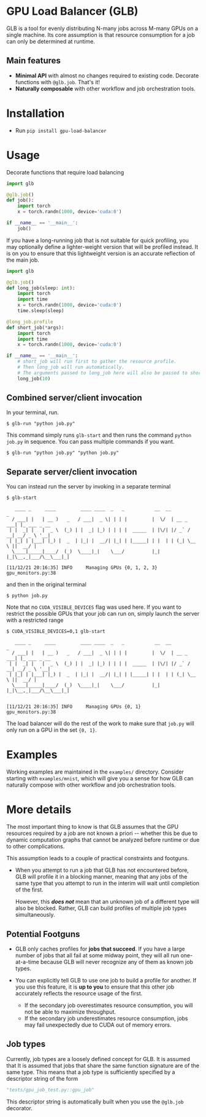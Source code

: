 # GPU Load Balancer (GLB)

GLB is a tool for evenly distributing N-many jobs across M-many GPUs on a single machine.
Its core assumption is that resource consumption for a job can only be determined at runtime.

## Main features
- **Minimal API** with almost no changes required to existing code. 
  Decorate functions with `@glb.job`.
  That's it!
- **Naturally composable** with other workflow and job orchestration tools.


# Installation
- Run `pip install gpu-load-balancer`


# Usage
Decorate functions that require load balancing
```python
import glb

@glb.job()
def job():
    import torch
    x = torch.randn(1000, device='cuda:0')

if __name__ == '__main__':
    job()
```

If you have a long-running job that is not suitable for quick profiling, you may optionally define a lighter-weight version that will be profiled instead.
It is on you to ensure that this lightweight version is an accurate reflection of the
main job.
```python
import glb

@glb.job()
def long_job(sleep: int):
    import torch
    import time
    x = torch.randn(1000, device='cuda:0')
    time.sleep(sleep)

@long_job.profile
def short_job(*args):
    import torch
    import time
    x = torch.randn(1000, device='cuda:0')

if __name__ == '__main__':
    # short_job will run first to gather the resource profile.
    # Then long_job will run automatically.
    # The arguments passed to long_job here will also be passed to short_job.
    long_job(10)
```

## **Combined server/client invocation**
In your terminal, run.
```shell
$ glb-run "python job.py"
```
This command simply runs `glb-start` and then runs the command `python job.py` in sequence.
You can pass multiple commands if you want.
```shell
$ glb-run "python job.py" "python job.py"
```

## **Separate server/client invocation**
You can instead run the server by invoking in a separate terminal
```shell
$ glb-start

   ____ _     ____         ____ ____  _   _           __  __           _
  / ___| |   | __ )   _   / ___|  _ \| | | |         |  \/  | __ _ ___| |_ ___ _ __
 | |  _| |   |  _ \  (_) | |  _| |_) | | | |  _____  | |\/| |/ _` / __| __/ _ \ '__|
 | |_| | |___| |_) |  _  | |_| |  __/| |_| | |_____| | |  | | (_| \__ \ ||  __/ |
  \____|_____|____/  (_)  \____|_|    \___/          |_|  |_|\__,_|___/\__\___|_|

[11/12/21 20:16:35] INFO     Managing GPUs {0, 1, 2, 3}         gpu_monitors.py:38
```
and then in the original terminal
```shell
$ python job.py
```
Note that no `CUDA_VISIBLE_DEVICES` flag was used here.
If you want to restrict the possible GPUs that your job can run on, simply launch the server with a restricted range
```shell
$ CUDA_VISIBLE_DEVICES=0,1 glb-start

   ____ _     ____         ____ ____  _   _           __  __           _            
  / ___| |   | __ )   _   / ___|  _ \| | | |         |  \/  | __ _ ___| |_ ___ _ __ 
 | |  _| |   |  _ \  (_) | |  _| |_) | | | |  _____  | |\/| |/ _` / __| __/ _ \ '__|
 | |_| | |___| |_) |  _  | |_| |  __/| |_| | |_____| | |  | | (_| \__ \ ||  __/ |   
  \____|_____|____/  (_)  \____|_|    \___/          |_|  |_|\__,_|___/\__\___|_|   
                                                                                    

[11/12/21 20:16:35] INFO     Managing GPUs {0, 1}               gpu_monitors.py:38
```
The load balancer will do the rest of the work to make sure that `job.py` will only run on a GPU in the set `{0, 1}`.


# Examples
Working examples are maintained in the `examples/` directory.
Consider starting with `examples/mnist`, which will give you a sense for how GLB can naturally compose with other workflow and job orchestration tools.


# More details
The most important thing to know is that GLB assumes that the GPU resources required by a job are not known a priori -- whether this be due to dynamic computation graphs that cannot be analyzed before runtime or due to other complications.

This assumption leads to a couple of practical constraints and footguns.

- When you attempt to run a job that GLB has not encountered before, GLB will profile it in a blocking manner, meaning that any jobs of the same type that you attempt to run in the interim will wait until completion of the first.

  However, this ***does not*** mean that an unknown job of a different type will also be blocked.
  Rather, GLB can build profiles of multiple job types simultaneously.

## Potential Footguns
- GLB only caches profiles for **jobs that succeed**.
  If you have a large number of jobs that all fail at some midway point, they will all run one-at-a-time because GLB will never recognize any of them as known job types.
- You can explicitly tell GLB to use one job to build a profile for another. 
  If you use this feature, it is **up to you** to ensure that this other job accurately reflects the resource usage of the first.
  
  - If the secondary job overestimates resource consumption, you will not be able to maximize throughput.
  - If the secondary job underestimates resource consumption, jobs may fail unexpectedly due to CUDA out of memory errors.

## Job types
Currently, job types are a loosely defined concept for GLB.
It is assumed that 
It is assumed that jobs that share the same function signature are of the same type.
This means that a job type is sufficiently specified by a descriptor string of the form
```python
"tests/gpu_job_test.py::gpu_job"
```
This descriptor string is automatically built when you use the `@glb.job` decorator.
